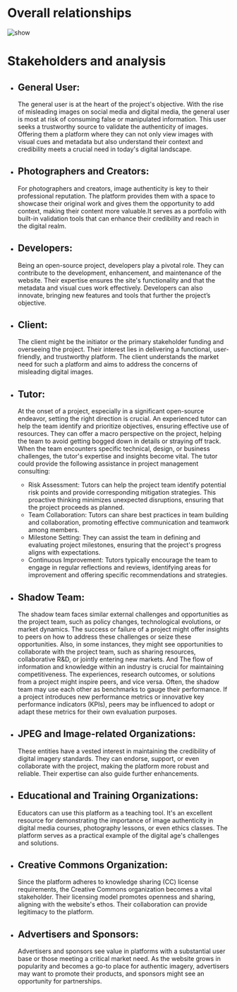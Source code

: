 # Overall relationships
![show](https://github.com/tonypioneer/Trust-Indicator/assets/141119645/7c41c064-54dd-4628-b62d-808fc57ba25f)

# Stakeholders and analysis
- ## **General User:**
  The general user is at the heart of the project's objective. With the rise of misleading images on social media and digital media,
  the general user is most at risk of consuming false or manipulated information. This user seeks a trustworthy source to validate the authenticity of images.
  Offering them a platform where they can not only view images with visual cues and metadata but also understand their context and credibility meets a crucial need in
  today's digital landscape.

- ## **Photographers and Creators:**
  For photographers and creators, image authenticity is key to their professional reputation. The platform provides them with a space to showcase their original work
  and gives them the opportunity to add context, making their content more valuable.It serves as a portfolio with built-in validation tools that can enhance their credibility and
  reach in the digital realm.

- ## **Developers:**
  Being an open-source project, developers play a pivotal role. They can contribute to the development, enhancement, and maintenance of the website. Their expertise ensures the
  site's functionality and that the metadata and visual cues work effectively. Developers can also innovate, bringing new features and tools that further the project’s objective.

- ## **Client:**
  The client might be the initiator or the primary stakeholder funding and overseeing the project. Their interest lies in delivering a functional, user-friendly, and trustworthy platform.
  The client understands the market need for such a platform and aims to address the concerns of misleading digital images.

- ## **Tutor:**
  At the onset of a project, especially in a significant open-source endeavor, setting the right direction is crucial. An experienced tutor can help the team identify and prioritize objectives,
  ensuring effective use of resources. They can offer a macro perspective on the project, helping the team to avoid getting bogged down in details or straying off track. When the team encounters specific technical, design, or business challenges, the tutor's expertise and insights become vital.
  The tutor could provide the following assistance in project management consulting:
  - Risk Assessment:
    Tutors can help the project team identify potential risk points and provide corresponding mitigation strategies. This proactive thinking minimizes unexpected disruptions, ensuring that the project proceeds as planned.
  - Team Collaboration: Tutors can share best practices in team building and collaboration, promoting effective communication and teamwork among members.
  - Milestone Setting: They can assist the team in defining and evaluating project milestones, ensuring that the project's progress aligns with expectations.
  - Continuous Improvement: Tutors typically encourage the team to engage in regular reflections and reviews, identifying areas for improvement and offering specific recommendations and strategies.
  
- ## **Shadow Team:**
  The shadow team faces similar external challenges and opportunities as the project team, such as policy changes, technological evolutions, or market dynamics. The success or failure of a project might offer insights to peers on how to address these challenges or seize these opportunities.
  Also, in some instances, they might see opportunities to collaborate with the project team, such as sharing resources, collaborative R&D, or jointly entering new markets. And The flow of information and knowledge within an industry is crucial for maintaining competitiveness. The experiences, research outcomes, or solutions from a project might inspire peers, and vice versa.
  Often, the shadow team may use each other as benchmarks to gauge their performance. If a project introduces new performance metrics or innovative key performance indicators (KPIs), peers may be influenced to adopt or adapt these metrics for their own evaluation purposes.
  
- ## **JPEG and Image-related Organizations:**
  These entities have a vested interest in maintaining the credibility of digital imagery standards. They can endorse, support, or even collaborate with the project, making the platform more robust and reliable.
  Their expertise can also guide further enhancements.
  
- ## **Educational and Training Organizations:**
  Educators can use this platform as a teaching tool. It's an excellent resource for demonstrating the importance of image authenticity in digital media courses, photography lessons, or even ethics classes.
  The platform serves as a practical example of the digital age's challenges and solutions.
  
- ## **Creative Commons Organization:**
  Since the platform adheres to knowledge sharing (CC) license requirements, the Creative Commons organization becomes a vital stakeholder. Their licensing model promotes openness and sharing, aligning with the website's ethos.
  Their collaboration can provide legitimacy to the platform.
  
- ## **Advertisers and Sponsors:**
  Advertisers and sponsors see value in platforms with a substantial user base or those meeting a critical market need. As the website grows in popularity and becomes a go-to place for authentic imagery, advertisers may want to promote their products,
  and sponsors might see an opportunity for partnerships.

  
  
